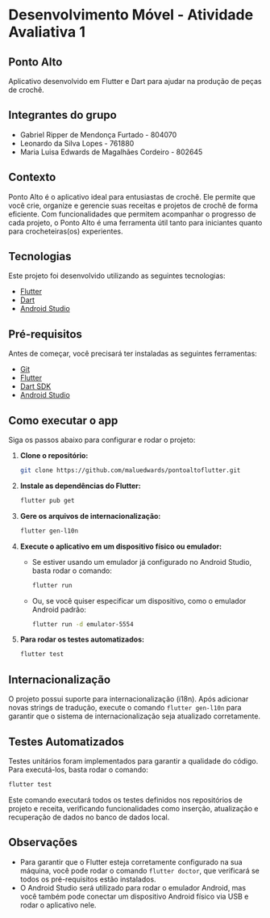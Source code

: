 
# Desenvolvimento Móvel - Atividade Avaliativa 1

## Ponto Alto
Aplicativo desenvolvido em Flutter e Dart para ajudar na produção de peças de crochê.

## Integrantes do grupo
- Gabriel Ripper de Mendonça Furtado - 804070
- Leonardo da Silva Lopes - 761880
- Maria Luisa Edwards de Magalhães Cordeiro - 802645

## Contexto
Ponto Alto é o aplicativo ideal para entusiastas de crochê. Ele permite que você crie, organize e gerencie suas receitas e projetos de crochê de forma eficiente. Com funcionalidades que permitem acompanhar o progresso de cada projeto, o Ponto Alto é uma ferramenta útil tanto para iniciantes quanto para crocheteiras(os) experientes.

## Tecnologias

Este projeto foi desenvolvido utilizando as seguintes tecnologias:

- [Flutter](https://flutter.dev/)
- [Dart](https://dart.dev/)
- [Android Studio](https://developer.android.com/studio)

## Pré-requisitos

Antes de começar, você precisará ter instaladas as seguintes ferramentas:

- [Git](https://git-scm.com)
- [Flutter](https://flutter.dev/docs/get-started/install)
- [Dart SDK](https://dart.dev/get-dart)
- [Android Studio](https://developer.android.com/studio)

## Como executar o app

Siga os passos abaixo para configurar e rodar o projeto:

1. **Clone o repositório:**

   ```bash
   git clone https://github.com/maluedwards/pontoaltoflutter.git
   ```

2. **Instale as dependências do Flutter:**

   ```bash
   flutter pub get
   ```

3. **Gere os arquivos de internacionalização:**

   ```bash
   flutter gen-l10n
   ```

4. **Execute o aplicativo em um dispositivo físico ou emulador:**

   - Se estiver usando um emulador já configurado no Android Studio, basta rodar o comando:

     ```bash
     flutter run
     ```

   - Ou, se você quiser especificar um dispositivo, como o emulador Android padrão:

     ```bash
     flutter run -d emulator-5554
     ```

5. **Para rodar os testes automatizados:**

   ```bash
   flutter test
   ```

## Internacionalização

O projeto possui suporte para internacionalização (i18n). Após adicionar novas strings de tradução, execute o comando `flutter gen-l10n` para garantir que o sistema de internacionalização seja atualizado corretamente.

## Testes Automatizados

Testes unitários foram implementados para garantir a qualidade do código. Para executá-los, basta rodar o comando:

```bash
flutter test
```

Este comando executará todos os testes definidos nos repositórios de projeto e receita, verificando funcionalidades como inserção, atualização e recuperação de dados no banco de dados local.

## Observações

- Para garantir que o Flutter esteja corretamente configurado na sua máquina, você pode rodar o comando `flutter doctor`, que verificará se todos os pré-requisitos estão instalados.
- O Android Studio será utilizado para rodar o emulador Android, mas você também pode conectar um dispositivo Android físico via USB e rodar o aplicativo nele.
